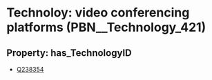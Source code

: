 # Technoloy: __video conferencing platforms__ (PBN__Technology_421)

## Property: has_TechnologyID

* [Q238354](Q238354)

